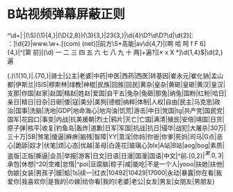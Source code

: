 # B站视频弹幕屏蔽正则
^\d+$|^.$|(\S)(\1){4,}|(\D{2,8})(\3){3,}|23{3,}|\d{4}\D?\d\D?\d|\d{2}[: ：]\d{2}|www\.\w+\.[(com) (net)]|前方\S*高能|av\d{4,7}|[啊 哈 呵 f F 6]{4,}|^[第 前][(\d) 一 二 三 四 五 六 七 八 九 十 两]+遍?|[× x X *]\d{1,4}$|\d{2,}遍

(.)\1{10,}|.{70,}|骑士|公主|老婆|中药|中医|西药|西医|转基因|崔永元|崔化钠|孟山都|伊斯兰|ISIS|穆斯林|绿教|神棍|民族|回族|回民|黄杂|皇杂|黄砸|皇砸|黄汉|皇汉|支那|你国|赵家|赵国|精赵|姓赵|爱国|自干五|兔杂|兔砸|那兔|纳兔|国粉|红粉|哈日|亲日|精日|日杂|日砸|倭|寇|美分|美狗|德棍|纳粹|体制|人权|自由|民主|马克思|政治|国事|洗脑|洗地|GDP|地命海心|地沟油|饥荒|游击|中日|党国|tg|共产党|国民党|国军|花园口|事变|内战|抗美援朝|烈士|鸦片|灭亡|亡国|满清|殖民|安倍|靖国|日货|原子弹|核平|收复|钓鱼岛|轰炸|道歉|日军|军国|抗战|抗日|侵华|战犯|大屠杀|30万|三十万|SB|煞笔|傻逼|麻痹|脑残|智障|YY|意淫|你妈|你爸|你爹|死妈|司马|G点|恶心|跪舔|奴才|伏笔|烦|心态|优越|圣母|白莲花|玻璃心|blx|A站|B站|aog|bog|素质|盗版|正版|撕逼|会员|举报|游客|日文|日语|日漫|国漫|国语|中文|^前.{0,2}$|^第.{0,3}$|承包|休想|^20|空难|怠惰|^poi|豆腐脑|粽子|咸|能吃|不是一个人|yooo|扶她|扶他|伪娘|女装|男孩子|膜|蛤|1s|续一|红衣|10492|10429|17000|永动|暴露|你在看|我爱你|我喜欢你|是我的|の嫁|给你看|我的(老婆|老公|女友|男友|女朋友|男朋友)
